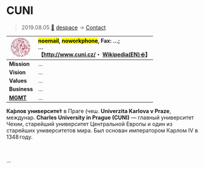 # CUNI
> 2019.08.05 [🚀](../../index/index.md) [despace](../index.md) → [Contact](../contact.md)

|[![](../f/contact/c/cuni_logo1_thumb.webp)](../f/contact/c/cuni_logo1.png)|<mark>noemail</mark>, <mark>noworkphone</mark>, Fax: …;<br> *…*<br> 【<http://www.cuni.cz/>・ [Wikipedia(EN) ⎆](https://en.wikipedia.org/wiki/Charles_University)】|
|:--|:--|
|**Mission**|…|
|**Vision**|…|
|**Values**|…|
|**Business**|…|
|**[MGMT](../mgmt.md)**|…|

**Ка́рлов университе́т** в Праге (чеш. **Univerzita Karlova v Praze**, междунар. **Charles University in Prague (CUNI)** — главный университет Чехии, старейший университет Центральной Европы и один из старейших университетов мира. Был основан императором Карлом IV в 1348 году.


<p style="page-break-after:always"> </p>

…
